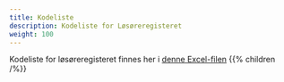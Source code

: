 ```yaml
---
title: Kodeliste
description: Kodeliste for Løsøreregisteret
weight: 100
---
```


Kodeliste for løsøreregisteret finnes her i [denne Excel-filen](LR%20kodeliste%20220310.xlsx)
{{% children /%}}
